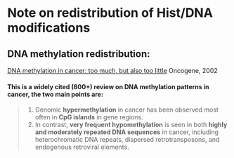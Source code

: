 # Note on redistribution of Hist/DNA modifications

## DNA methylation redistribution:
[DNA methylation in cancer: too much, but also too little](https://www.nature.com/articles/1205651#ref102) Oncogene, 2002

#### This is a widely cited (800+) review on DNA methylation patterns in cancer, the two main points are:
> 1. Genomic **hypermethylation** in cancer has been observed most often in **CpG islands** in gene regions.
> 2. In contrast, **very frequent hypomethylation** is seen in both **highly and moderately repeated DNA sequences** in cancer, including heterochromatic DNA repeats, dispersed retrotransposons, and endogenous retroviral elements.
